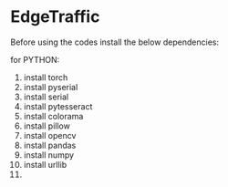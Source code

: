 # EdgeTraffic

Before using the codes install the below dependencies:

for PYTHON:

1. install torch
2. install pyserial
3. install serial
4. install pytesseract
5. install colorama
6. install pillow
7. install opencv
8. install pandas
9. install numpy
10. install urllib
11.

